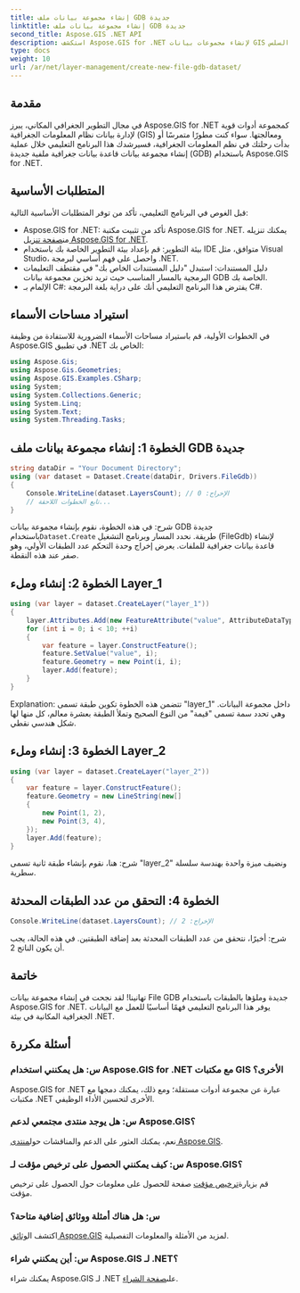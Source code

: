 ```yaml
---
title: إنشاء مجموعة بيانات ملف GDB جديدة
linktitle: إنشاء مجموعة بيانات ملف GDB جديدة
second_title: Aspose.GIS .NET API
description: استكشف Aspose.GIS for .NET لإنشاء مجموعات بيانات GIS وإدارتها بسهولة. قم بالتنزيل الآن للتطوير الجغرافي المكاني السلس. #Aspose #GIS
type: docs
weight: 10
url: /ar/net/layer-management/create-new-file-gdb-dataset/
---
```

## مقدمة
في مجال التطوير الجغرافي المكاني، يبرز Aspose.GIS for .NET كمجموعة أدوات قوية لإدارة بيانات نظام المعلومات الجغرافية (GIS) ومعالجتها. سواء كنت مطورًا متمرسًا أو بدأت رحلتك في نظم المعلومات الجغرافية، فسيرشدك هذا البرنامج التعليمي خلال عملية إنشاء مجموعة بيانات قاعدة بيانات جغرافية ملفية جديدة (GDB) باستخدام Aspose.GIS for .NET.
## المتطلبات الأساسية
قبل الغوص في البرنامج التعليمي، تأكد من توفر المتطلبات الأساسية التالية:
-  Aspose.GIS for .NET: تأكد من تثبيت مكتبة Aspose.GIS for .NET. يمكنك تنزيله من[صفحة تنزيل Aspose.GIS for .NET](https://releases.aspose.com/gis/net/).
- بيئة التطوير: قم بإعداد بيئة التطوير الخاصة بك باستخدام IDE متوافق، مثل Visual Studio، واحصل على فهم أساسي لبرمجة .NET.
- دليل المستندات: استبدل "دليل المستندات الخاص بك" في مقتطف التعليمات البرمجية بالمسار المناسب حيث تريد تخزين مجموعة بيانات GDB الخاصة بك.
- الإلمام بـ C#: يفترض هذا البرنامج التعليمي أنك على دراية بلغة البرمجة C#.
## استيراد مساحات الأسماء
في الخطوات الأولية، قم باستيراد مساحات الأسماء الضرورية للاستفادة من وظيفة Aspose.GIS في تطبيق .NET الخاص بك:
```csharp
using Aspose.Gis;
using Aspose.Gis.Geometries;
using Aspose.GIS.Examples.CSharp;
using System;
using System.Collections.Generic;
using System.Linq;
using System.Text;
using System.Threading.Tasks;
```
## الخطوة 1: إنشاء مجموعة بيانات ملف GDB جديدة
```csharp
string dataDir = "Your Document Directory";
using (var dataset = Dataset.Create(dataDir, Drivers.FileGdb))
{
    Console.WriteLine(dataset.LayersCount); // الإخراج: 0
    // تابع الخطوات اللاحقة...
}
```
 شرح: في هذه الخطوة، نقوم بإنشاء مجموعة بيانات GDB جديدة باستخدام`Dataset.Create` طريقة. نحدد المسار وبرنامج التشغيل (FileGdb) لإنشاء قاعدة بيانات جغرافية للملفات. يعرض إخراج وحدة التحكم عدد الطبقات الأولي، وهو صفر عند هذه النقطة.
## الخطوة 2: إنشاء وملء Layer_1
```csharp
using (var layer = dataset.CreateLayer("layer_1"))
{
    layer.Attributes.Add(new FeatureAttribute("value", AttributeDataType.Integer));
    for (int i = 0; i < 10; ++i)
    {
        var feature = layer.ConstructFeature();
        feature.SetValue("value", i);
        feature.Geometry = new Point(i, i);
        layer.Add(feature);
    }
}
```
Explanation: تتضمن هذه الخطوة تكوين طبقة تسمى "layer_1" داخل مجموعة البيانات. وهي تحدد سمة تسمى "قيمة" من النوع الصحيح وتملأ الطبقة بعشرة معالم، كل منها لها شكل هندسي نقطي.
## الخطوة 3: إنشاء وملء Layer_2
```csharp
using (var layer = dataset.CreateLayer("layer_2"))
{
    var feature = layer.ConstructFeature();
    feature.Geometry = new LineString(new[]
    {
        new Point(1, 2),
        new Point(3, 4),
    });
    layer.Add(feature);
}
```
شرح: هنا، نقوم بإنشاء طبقة ثانية تسمى "layer_2" ونضيف ميزة واحدة بهندسة سلسلة سطرية.
## الخطوة 4: التحقق من عدد الطبقات المحدثة
```csharp
Console.WriteLine(dataset.LayersCount); // الإخراج: 2
```
شرح: أخيرًا، نتحقق من عدد الطبقات المحدثة بعد إضافة الطبقتين. في هذه الحالة، يجب أن يكون الناتج 2.
## خاتمة
تهانينا! لقد نجحت في إنشاء مجموعة بيانات File GDB جديدة وملؤها بالطبقات باستخدام Aspose.GIS for .NET. يوفر هذا البرنامج التعليمي فهمًا أساسيًا للعمل مع البيانات الجغرافية المكانية في بيئة .NET.
## أسئلة مكررة
### س: هل يمكنني استخدام Aspose.GIS for .NET مع مكتبات GIS الأخرى؟
Aspose.GIS for .NET عبارة عن مجموعة أدوات مستقلة؛ ومع ذلك، يمكنك دمجها مع مكتبات .NET الأخرى لتحسين الأداء الوظيفي.
### س: هل يوجد منتدى مجتمعي لدعم Aspose.GIS؟
 نعم، يمكنك العثور على الدعم والمناقشات حول[منتدى Aspose.GIS](https://forum.aspose.com/c/gis/33).
### س: كيف يمكنني الحصول على ترخيص مؤقت لـ Aspose.GIS؟
 قم بزيارة[ترخيص مؤقت](https://purchase.aspose.com/temporary-license/) صفحة للحصول على معلومات حول الحصول على ترخيص مؤقت.
### س: هل هناك أمثلة ووثائق إضافية متاحة؟
 اكتشف ال[وثائق Aspose.GIS](https://reference.aspose.com/gis/net/) لمزيد من الأمثلة والمعلومات التفصيلية.
### س: أين يمكنني شراء Aspose.GIS لـ .NET؟
 يمكنك شراء Aspose.GIS لـ .NET على[صفحة الشراء](https://purchase.aspose.com/buy).